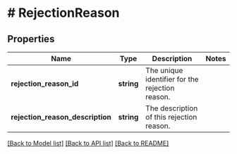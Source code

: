 # # RejectionReason

## Properties

Name | Type | Description | Notes
------------ | ------------- | ------------- | -------------
**rejection_reason_id** | **string** | The unique identifier for the rejection reason. |
**rejection_reason_description** | **string** | The description of this rejection reason. |

[[Back to Model list]](../../README.md#models) [[Back to API list]](../../README.md#endpoints) [[Back to README]](../../README.md)
